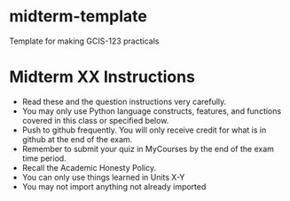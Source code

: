 # midterm-template
Template for making GCIS-123 practicals

# Midterm XX Instructions
 - Read these and the question instructions very carefully.
 - You may only use Python language constructs, features, and functions covered in this class or specified below.
 - Push to github frequently.  You will only receive credit for what is in github at the end of the exam.
 - Remember to submit your quiz in MyCourses by the end of the exam time period.
 - Recall the Academic Honesty Policy.
 - You can only use things learned in Units X-Y 
 - You may not import anything not already imported
